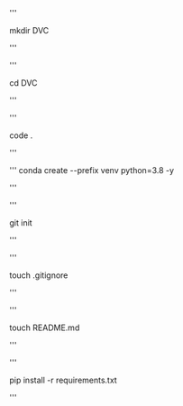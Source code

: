 '''

mkdir DVC

'''

'''

cd DVC

'''

'''

code .

'''


'''
conda create --prefix venv python=3.8 -y

'''

'''

git init

'''

'''

touch .gitignore

'''

'''

touch README.md

'''

'''

pip install -r requirements.txt


'''

